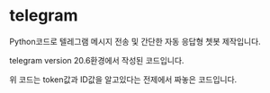 # telegram
Python코드로 텔레그램 메시지 전송 및 간단한 자동 응답형 쳇봇 제작입니다.

telegram version 20.6환경에서 작성된 코드입니다.

위 코드는 token값과 ID값을 알고있다는 전제에서 짜놓은 코드입니다.
